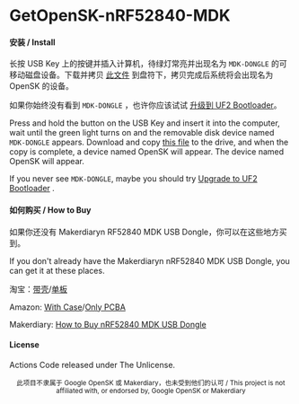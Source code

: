 # GetOpenSK-nRF52840-MDK
#### 安装 / Install

长按 USB Key 上的按键并插入计算机，待绿灯常亮并出现名为 `MDK-DONGLE` 的可移动磁盘设备。下载并拷贝 [此文件](https://github.com/mili-tan/GetOpenSK-nRF52840-MDK/releases/latest/download/nrf52840_mdk_dfu_merged.uf2) 到盘符下，拷贝完成后系统将会出现名为 OpenSK 的设备。

如果你始终没有看到 `MDK-DONGLE` ，也许你应该试试 [升级到 UF2 Bootloader](https://blog.makerdiary.com/zh-hans/google-opensk-quick-start/#-uf2-bootloader)。

Press and hold the button on the USB Key and insert it into the computer, wait until the green light turns on and the removable disk device named `MDK-DONGLE` appears. Download and copy [this file](https://github.com/mili-tan/GetOpenSK-nRF52840-MDK/releases/latest/download/nrf52840_mdk_dfu_merged.uf2) to the drive, and when the copy is complete, a device named OpenSK will appear. The device named OpenSK will appear.

If you never see `MDK-DONGLE`, maybe you should try [Upgrade to UF2 Bootloader](https://wiki.makerdiary.com/nrf52840-mdk-usb-dongle/programming/#upgrade-to-uf2-bootloader-from-open-bootloader) .

#### 如何购买 / How to Buy 

如果你还没有 Makerdiaryn RF52840 MDK USB Dongle，你可以在这些地方买到。

If you don't already have the Makerdiaryn nRF52840 MDK USB Dongle, you can get it at these places.

淘宝：[带壳](https://item.taobao.com/item.htm?id=597968842403)/[单板](https://item.taobao.com/item.htm?id=578378054977) 

Amazon: [With Case](https://www.amazon.com/GeeekPi-nRF52840-MDK-Dongle-Case/dp/B07TSJHTSY)/[Only PCBA](https://www.amazon.com/gp/product/B07MJ12XLG)

Makerdiary: [How to Buy nRF52840 MDK USB Dongle](https://wiki.makerdiary.com/nrf52840-mdk-usb-dongle/how-to-buy/)

#### License

Actions Code released under The Unlicense.

<p align="center">
<sub>此项目不隶属于 Google OpenSK 或 Makerdiary，也未受到他们的认可 / This project is not affiliated with, or endorsed by, Google OpenSK or Makerdiary</sub>
</p>
